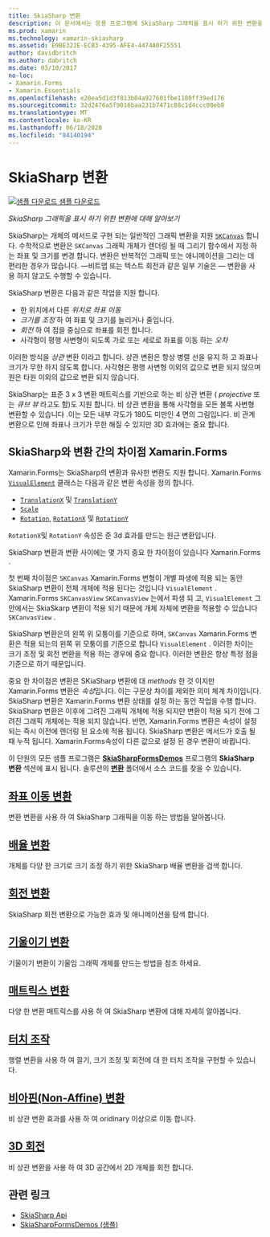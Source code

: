 ```yaml
---
title: SkiaSharp 변환
description: 이 문서에서는 응용 프로그램에 SkiaSharp 그래픽을 표시 하기 위한 변환을 알아보고 Xamarin.Forms 샘플 코드를 사용 하 여이를 보여 줍니다.
ms.prod: xamarin
ms.technology: xamarin-skiasharp
ms.assetid: E9BE322E-ECB3-4395-AFE4-4474A0F25551
author: davidbritch
ms.author: dabritch
ms.date: 03/10/2017
no-loc:
- Xamarin.Forms
- Xamarin.Essentials
ms.openlocfilehash: e20ea5d1d3f813b04a927601fbe1180ff39ed176
ms.sourcegitcommit: 32d2476a5f9016baa231b7471c88c1d4ccc08eb8
ms.translationtype: MT
ms.contentlocale: ko-KR
ms.lasthandoff: 06/18/2020
ms.locfileid: "84140194"
---
```

# <a name="skiasharp-transforms"></a>SkiaSharp 변환

[![샘플 다운로드](~/media/shared/download.png) 샘플 다운로드](https://docs.microsoft.com/samples/xamarin/xamarin-forms-samples/skiasharpforms-demos)

_SkiaSharp 그래픽을 표시 하기 위한 변환에 대해 알아보기_

SkiaSharp는 개체의 메서드로 구현 되는 일반적인 그래픽 변환을 지원 [`SKCanvas`](xref:SkiaSharp.SKCanvas) 합니다. 수학적으로 변환은 `SKCanvas` 그래픽 개체가 렌더링 될 때 그리기 함수에서 지정 하는 좌표 및 크기를 변경 합니다. 변환은 반복적인 그래픽 또는 애니메이션을 그리는 데 편리한 경우가 많습니다. &mdash;비트맵 또는 텍스트 회전과 같은 일부 기술은 &mdash; 변환을 사용 하지 않고도 수행할 수 있습니다.

SkiaSharp 변환은 다음과 같은 작업을 지원 합니다.

- 한 위치에서 다른 *위치로 좌표 이동*
- *크기를 조정* 하 여 좌표 및 크기를 늘리거나 줄입니다.
- *회전* 하 여 점을 중심으로 좌표를 회전 합니다.
- 사각형이 평행 사변형이 되도록 가로 또는 세로로 좌표를 이동 하는 *오차*

이러한 방식을 *상관* 변환 이라고 합니다. 상관 변환은 항상 병렬 선을 유지 하 고 좌표나 크기가 무한 하지 않도록 합니다. 사각형은 평행 사변형 이외의 값으로 변환 되지 않으며 원은 타원 이외의 값으로 변환 되지 않습니다.

SkiaSharp는 표준 3 x 3 변환 매트릭스를 기반으로 하는 비 상관 변환 ( *projective* 또는 *큐브 뷰* 라고도 함)도 지원 합니다. 비 상관 변환을 통해 사각형을 모든 볼록 사변형 변환할 수 있습니다 .이는 모든 내부 각도가 180도 미만인 4 면의 그림입니다. 비 관계 변환으로 인해 좌표나 크기가 무한 해질 수 있지만 3D 효과에는 중요 합니다.

## <a name="differences-between-skiasharp-and-xamarinforms-transforms"></a>SkiaSharp와 변환 간의 차이점 Xamarin.Forms

Xamarin.Forms는 SkiaSharp의 변환과 유사한 변환도 지원 합니다. Xamarin.Forms [`VisualElement`](xref:Xamarin.Forms.VisualElement) 클래스는 다음과 같은 변환 속성을 정의 합니다.

- [`TranslationX`](xref:Xamarin.Forms.VisualElement.TranslationX) 및 [`TranslationY`](xref:Xamarin.Forms.VisualElement.TranslationY)
- [`Scale`](xref:Xamarin.Forms.VisualElement.Scale)
- [`Rotation`](xref:Xamarin.Forms.VisualElement.Rotation), [`RotationX`](xref:Xamarin.Forms.VisualElement.RotationX) 및 [`RotationY`](xref:Xamarin.Forms.VisualElement.RotationY)

`RotationX`및 `RotationY` 속성은 준 3d 효과를 만드는 원근 변환입니다.

SkiaSharp 변환과 변환 사이에는 몇 가지 중요 한 차이점이 있습니다 Xamarin.Forms .

첫 번째 차이점은 `SKCanvas` Xamarin.Forms 변형이 개별 파생에 적용 되는 동안 SkiaSharp 변환이 전체 개체에 적용 된다는 것입니다 `VisualElement` . Xamarin.Forms `SKCanvasView` `SKCanvasView` 는에서 파생 되 고, `VisualElement` 그 안에서는 SkiaSkarp 변환이 적용 되기 때문에 개체 자체에 변환을 적용할 수 있습니다 `SKCanvasView` .

SkiaSharp 변환은의 왼쪽 위 모퉁이를 기준으로 하며, `SKCanvas` Xamarin.Forms 변환은 적용 되는의 왼쪽 위 모퉁이를 기준으로 합니다 `VisualElement` . 이러한 차이는 크기 조정 및 회전 변환을 적용 하는 경우에 중요 합니다. 이러한 변환은 항상 특정 점을 기준으로 하기 때문입니다.

중요 한 차이점은 변환은 SKiaSharp 변환에 대 *methods* 한 것 이지만 Xamarin.Forms 변환은 *속성*입니다. 이는 구문상 차이를 제외한 의미 체계 차이입니다. SkiaSharp 변환은 Xamarin.Forms 변환 상태를 설정 하는 동안 작업을 수행 합니다. SkiaSharp 변환은 이후에 그려진 그래픽 개체에 적용 되지만 변환이 적용 되기 전에 그려진 그래픽 개체에는 적용 되지 않습니다. 반면, Xamarin.Forms 변환은 속성이 설정 되는 즉시 이전에 렌더링 된 요소에 적용 됩니다. SkiaSharp 변환은 메서드가 호출 될 때 누적 됩니다. Xamarin.Forms속성이 다른 값으로 설정 된 경우 변환이 바뀝니다.

이 단원의 모든 샘플 프로그램은 [**SkiaSharpFormsDemos**](https://docs.microsoft.com/samples/xamarin/xamarin-forms-samples/skiasharpforms-demos) 프로그램의 **SkiaSharp 변환** 섹션에 표시 됩니다. 솔루션의 [**변환**](https://github.com/xamarin/xamarin-forms-samples/tree/master/SkiaSharpForms/Demos/Demos/SkiaSharpFormsDemos/Transforms) 폴더에서 소스 코드를 찾을 수 있습니다.

## <a name="the-translate-transform"></a>[좌표 이동 변환](translate.md)

변환 변환을 사용 하 여 SkiaSharp 그래픽을 이동 하는 방법을 알아봅니다.

## <a name="the-scale-transform"></a>[배율 변환](scale.md)

개체를 다양 한 크기로 크기 조정 하기 위한 SkiaSharp 배율 변환을 검색 합니다.

## <a name="the-rotate-transform"></a>[회전 변환](rotate.md)

SkiaSharp 회전 변환으로 가능한 효과 및 애니메이션을 탐색 합니다.

## <a name="the-skew-transform"></a>[기울이기 변환](skew.md)

기울이기 변환이 기울임 그래픽 개체를 만드는 방법을 참조 하세요.

## <a name="matrix-transforms"></a>[매트릭스 변환](matrix.md)

다양 한 변환 매트릭스를 사용 하 여 SkiaSharp 변환에 대해 자세히 알아봅니다.

## <a name="touch-manipulations"></a>[터치 조작](touch.md)

행렬 변환을 사용 하 여 끌기, 크기 조정 및 회전에 대 한 터치 조작을 구현할 수 있습니다.

## <a name="non-affine-transforms"></a>[비아핀(Non-Affine) 변환](non-affine.md)

비 상관 변환 효과를 사용 하 여 oridinary 이상으로 이동 합니다.

## <a name="3d-rotation"></a>[3D 회전](3d-rotation.md)

비 상관 변환을 사용 하 여 3D 공간에서 2D 개체를 회전 합니다.

## <a name="related-links"></a>관련 링크

- [SkiaSharp Api](https://docs.microsoft.com/dotnet/api/skiasharp)
- [SkiaSharpFormsDemos (샘플)](https://docs.microsoft.com/samples/xamarin/xamarin-forms-samples/skiasharpforms-demos)
